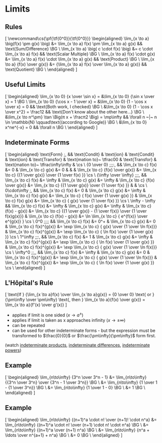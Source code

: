# Limits

## Rules

\[
  \newcommand\cs{\pf{\tf{0^0}}{\tf{0^0}}}
  \begin{aligned}
    \lim_{x \to a} \big(f(x) \pm g(x) \big) &= \lim_{x \to a} f(x) \pm \lim_{x \to a} g(x)
          && \text{Sum/Difference}  \BG \\
    \lim_{x \to a} \big( c \cdot f(x) \big) &= c \cdot \lim_{x \to a} f(x)
          && \text{Scalar Multiple} \BG \\
             \lim_{x \to a} f(x) \cdot g(x) &= \lim_{x \to a} f(x) \cdot \lim_{x \to a} g(x)
          && \text{Product}         \BG \\
           \lim_{x \to a} {f(x) \over g(x)} &= {\lim_{x \to a} f(x) \over \lim_{x \to a} g(x)}
          && \text{Quotient}        \BG \\
  \end{aligned}
\]

## Useful Limits

\[
  \begin{aligned}
    \lim_{x \to 0} {x \over \sin x} = &\lim_{x \to 0} {\sin x \over x} = 1     \BG \\
    \lim_{x \to 0} {\cos x - 1 \over x} = &\lim_{x \to 0} {1 - \cos x \over x} = 0
          && \text{Both work, I checked}                                       \BG \\
    &\lim_{x \to 0} {1 - \cos x \over x^2} = \frac12
          && \text{Don't know about the other here...}                         \BG \\
    &\lim_{x \to n^\pm} \tan \Big(π x + \fracπ2 \Big) = \mp\infty
          && \forall n ~|~ n \in \mathbb{N} \qquad\text{(according to Google)} \BG \\
    &\lim_{x \to 0} x^ne^{-x} = 0
          && \forall n                                                         \BG \\
  \end{aligned}
\]

## Indeterminate Forms

\[
  \begin{aligned}
    \text{Form} \;\, &&
    \text{Condit} & \text{ion} &
    \text{Condit} & \text{ion} &
    \text{Transfor} & \text{mation to}~ \tfrac00 &
    \text{Transfor} & \text{mation to}~ \tfrac\infty\infty & \cs \\
    {0 \over 0}           \;\;\;\:\, && \lim_{x \to c} f(x) &= 0      & \lim_{x \to c} g(x) &= 0      &
                                     &                                                                &
    \lim_{x \to c} {f(x) \over g(x)} &=      \lim_{x \to c} {{1 \over g(x)} \over {1 \over   f(x)  }} \cs \\
    {\infty \over \infty} \;\;\;\,   && \lim_{x \to c} f(x) &= \infty & \lim_{x \to c} g(x) &= \infty &
    \lim_{x \to c} {f(x) \over g(x)} &=      \lim_{x \to c} {{1 \over g(x)} \over {1 \over   f(x)  }} &
                                     &                                                                \cs \\
    0\cdot\infty          \;\,       && \lim_{x \to c} f(x) &= 0      & \lim_{x \to c} g(x) &= \infty &
    \lim_{x \to c}       f(x)  g(x)  &=      \lim_{x \to c} {    f(x)       \over {1 \over   g(x)  }} &
    \lim_{x \to c}       f(x)  g(x)  &=      \lim_{x \to c} {    g(x)       \over {1 \over   f(x)  }} \cs \\
    \infty - \infty                  && \lim_{x \to c} f(x) &= \infty & \lim_{x \to c} g(x) &= \infty &
    \lim_{x \to c}     (f(x) - g(x)) &= \lim_{x \to c} {{1 \over g(x)} - {1 \over f(x)} \over {1 \over f(x)g(x)}} &
    \lim_{x \to c}     (f(x) - g(x)) &= \ln  \lim_{x \to c} {  e^{f(x)}     \over       e^{g(x)}    } \cs \\
    0^0                   \;\;\;\;   && \lim_{x \to c} f(x) &= 0^+    & \lim_{x \to c} g(x) &= 0      &
    \lim_{x \to c}       f(x)^{g(x)} &= \exp \lim_{x \to c} {    g(x)       \over {1 \over \ln f(x)}} &
    \lim_{x \to c}       f(x)^{g(x)} &= \exp \lim_{x \to c} {  \ln f(x)     \over {1 \over   g(x)  }} \cs \\
    1^\infty              \;\;\:\,   && \lim_{x \to c} f(x) &= 1      & \lim_{x \to c} g(x) &= \infty &
    \lim_{x \to c}       f(x)^{g(x)} &= \exp \lim_{x \to c} {  \ln f(x)     \over {1 \over   g(x)  }} &
    \lim_{x \to c}       f(x)^{g(x)} &= \exp \lim_{x \to c} {    g(x)       \over {1 \over \ln f(x)}} \cs \\
    \infty^0              \;\;\,\,   && \lim_{x \to c} f(x) &= \infty & \lim_{x \to c} g(x) &= 0      &
    \lim_{x \to c}       f(x)^{g(x)} &= \exp \lim_{x \to c} {    g(x)       \over {1 \over \ln f(x)}} &
    \lim_{x \to c}       f(x)^{g(x)} &= \exp \lim_{x \to c} {  \ln f(x)     \over {1 \over   g(x)  }} \cs \\
  \end{aligned}
\]

## L'Hôpital's Rule

\[
  \text{If }
  {\lim_{x \to a}f(x) \over \lim_{x \to a}g(x)} =
  {0 \over 0} \text{ or } {\pm\infty \over \pm\infty}
  \text{, then }
  \lim_{x \to a}{f(x) \over g(x)} = \lim_{x \to a}{f'(x) \over g'(x)}
\]

  - applies if limit is one sided ($x \to a^{\pm}$)
  - applies if limit is taken as x approaches infinity ($x \to \pm\infty$)
  - can be repeated
  - can be used for other indeterminate forms - but the expression must be transformed to $\frac{0}{0}$ or $\frac{\pm\infty}{\pm\infty}$ form first.

(watch [indeterminate products](http://patrickjmt.com/lhospitals-rule-indeterminate-products/), [indeterminate differences](http://patrickjmt.com/lhospitals-rule-indeterminate-differences/), [indeterminate powers](http://patrickjmt.com/lhospitals-rule-indeterminate-powers/))

## Example

\[
  \begin{aligned}
    \lim_{n\to\infty} {3^n \over 3^n - 1}
      &= \lim_{n\to\infty} {{3^n \over 3^n} \over {3^n - 1 \over 3^n}} \BG \\
      &= \lim_{n\to\infty} {1 \over 1 - {1 \over 3^n}}                 \BG \\
      &= \lim_{n\to\infty} {1 \over 1 - 0}                             \BG \\
      &= 1                                                             \BG \\
  \end{aligned}
\]

## Example

\[
  \begin{aligned}
      \lim_{n\to\infty} {(n+1)^a \cdot n! \over (n+1)! \cdot n^a}
      &= \lim_{n\to\infty} {(n+1)^a \cdot n! \over (n+1) \cdot n! \cdot n^a} \BG \\
      &= \lim_{n\to\infty} {(n+1)^a \over (n+1) n^a}                         \BG \\
      &= \lim_{n\to\infty} {n^a + \ldots \over n^{a+1} + n^a}                \BG \\
      &= 0                                                                   \BG \\
  \end{aligned}
\]
